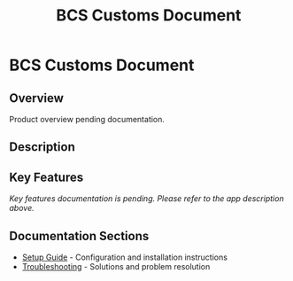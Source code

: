 ﻿---
title: "BCS Customs Document"
description: ""
categories: [Products]
tags: [business-central]
weight: 60
version: "19.0.0.0"
---

# BCS Customs Document

## Overview
Product overview pending documentation.

## Description


## Key Features
*Key features documentation is pending. Please refer to the app description above.*

## Documentation Sections
- [Setup Guide](./setup/) - Configuration and installation instructions
- [Troubleshooting](./solving/) - Solutions and problem resolution


